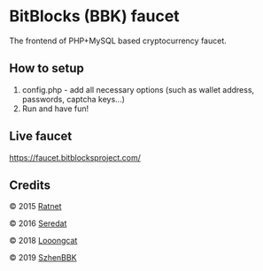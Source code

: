 # BitBlocks (BBK) faucet

The frontend of PHP+MySQL based cryptocurrency faucet.

## How to setup
1. config.php - add all necessary options (such as wallet address, passwords, captcha keys...)
2. Run and have fun!

## Live faucet
https://faucet.bitblocksproject.com/

## Credits
© 2015 [Ratnet](https://github.com/Ratnet/Bytecoin-Faucet "Original repository")

© 2016 [Seredat](https://github.com/seredat/Karbowanec-Faucet)

© 2018 [Looongcat](https://github.com/Looongcat/karbo-faucet)

© 2019 [SzhenBBK](https://github.com/ShzenBBK/BBK-faucet)
